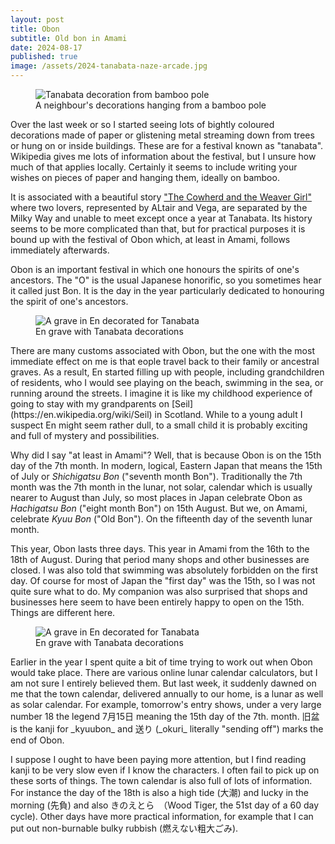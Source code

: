 ```yaml
---
layout: post
title: Obon
subtitle: Old bon in Amami
date: 2024-08-17
published: true
image: /assets/2024-tanabata-naze-arcade.jpg
---
```

<figure>
  <img src="{{'/assets/2024-tanabata-en-1024.jpg' | relative_url }}" alt="Tanabata decoration from bamboo pole">
  <figcaption>A neighbour's decorations hanging from a bamboo pole</figcaption>
</figure>

Over the last week or so I started seeing lots of bightly coloured decorations made of paper or glistening metal streaming down from trees or hung on or inside buildings. These are for a festival known as "tanabata". Wikipedia gives me lots of information about the festival, but I unsure how much of that applies locally. Certainly it seems to include writing your wishes on pieces of paper and hanging them, ideally on bamboo.

It is associated with a beautiful story ["The Cowherd and the Weaver Girl"](https://en.wikipedia.org/wiki/The_Cowherd_and_the_Weaver_Girl) where two lovers, represented by ALtair and Vega, are separated by the Milky Way and unable to meet except once a year at Tanabata. Its history seems to be more complicated than that, but for practical purposes it is bound up with the festival of Obon which, at least in Amami, follows immediately afterwards.

Obon is an important festival in which one honours the spirits of one's ancestors. The "O" is the usual Japanese honorific, so you sometimes hear it called just Bon. It is the day in the year particularly dedicated to honouring the spirit of one's ancestors. 

<figure>
  <img src="{{'/assets/2024-tanabata-en-grave.jpg' | relative_url }}" alt="A grave in En decorated for Tanabata">
  <figcaption>En grave with Tanabata decorations</figcaption>
</figure>
There are many customs associated with Obon, but the one with the most immediate effect on me is that eople travel back to their family or ancestral graves. As a result, En started filling up with people, including grandchildren of residents, who I would see playing on the beach, swimming in the sea, or running around the streets. I imagine it is like my childhood experience of going to stay with my grandparents on [Seil](https://en.wikipedia.org/wiki/Seil) in Scotland. While to a young adult I suspect En might seem rather dull, to a small child it is probably exciting and full of mystery and possibilities.

Why did I say "at least in Amami"? Well, that is because Obon is on the 15th day of the 7th month. In modern, logical, Eastern Japan that means the 15th of July or _Shichigatsu Bon_ ("seventh month Bon"). Traditionally the 7th month was the 7th month in the lunar, not solar, calendar which is usually nearer to August than July, so most places in Japan celebrate Obon as _Hachigatsu Bon_ ("eight month Bon") on 15th August. But we, on Amami, celebrate _Kyuu Bon_ ("Old Bon"). On the fifteenth day of the seventh lunar month. 

This year, Obon lasts three days. This year in Amami from the 16th to the 18th of August. During that period many shops and other businesses are closed. I was also told that swimming was absolutely forbidden on the first day. Of course for most of Japan the "first day" was the 15th, so I was not quite sure what to do. My companion was also surprised that shops and businesses here seem to have been entirely happy to open on the 15th. Things are different here.

<figure>
  <img src="{{'/assets/2024-tatsugo-calendar-bon.jpg' | relative_url }}" alt="A grave in En decorated for Tanabata">
  <figcaption>En grave with Tanabata decorations</figcaption>
</figure>
Earlier in the year I spent quite a bit of time trying to work out when Obon would take place. There are various online lunar calendar calculators, but I am not sure I entirely believed them. But last week, it suddenly dawned on me that the town calendar, delivered annually to our home, is a lunar as well as solar calendar. For example, tomorrow's entry shows, under a very large number 18 the legend 7月15日 meaning the 15th day of the 7th. month. 旧盆 is the kanji for _kyuubon_ and 送り (_okuri_ literally "sending off") marks the end of Obon. 

I suppose I ought to have been paying more attention, but I find reading kanji to be very slow even if I know the characters. I often fail to pick up on these sorts of things. The town calendar is also full of lots of information. For instance the day of the 18th is also a high tide (大潮) and lucky in the morning (先負) and also きのえとら　（Wood Tiger, the 51st day of a 60 day cycle). Other days have more practical information, for example that I can put out non-burnable bulky rubbish (燃えない粗大ごみ).
